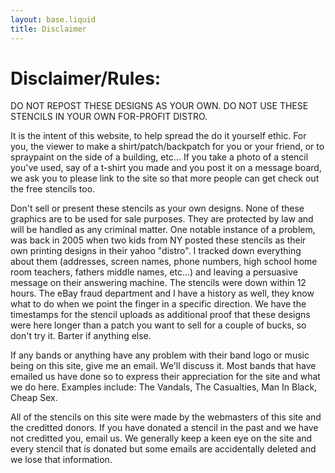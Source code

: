 ```yaml
---
layout: base.liquid
title: Disclaimer
---
```


# Disclaimer/Rules:

DO NOT REPOST THESE DESIGNS AS YOUR OWN. DO NOT USE THESE STENCILS IN YOUR OWN FOR-PROFIT DISTRO.

It is the intent of this website, to help spread the do it yourself ethic. For you, the viewer to make a shirt/patch/backpatch for you or your friend, or to spraypaint on the side of a building, etc... If you take a photo of a stencil you've used, say of a t-shirt you made and you post it on a message board, we ask you to please link to the site so that more people can get check out the free stencils too.

Don't sell or present these stencils as your own designs. None of these graphics are to be used for sale purposes. They are protected by law and will be handled as any criminal matter. One notable instance of a problem, was back in 2005 when two kids from NY posted these stencils as their own printing designs in their yahoo "distro". I tracked down everything about them (addresses, screen names, phone numbers, high school home room teachers, fathers middle names, etc...) and leaving a persuasive message on their answering machine. The stencils were down within 12 hours. The eBay fraud department and I have a history as well, they know what to do when we point the finger in a specific direction. We have the timestamps for the stencil uploads as additional proof that these designs were here longer than a patch you want to sell for a couple of bucks, so don't try it. Barter if anything else.

If any bands or anything have any problem with their band logo or music being on this site, give me an email. We'll discuss it. Most bands that have emailed us have done so to express their appreciation for the site and what we do here. Examples include: The Vandals, The Casualties, Man In Black, Cheap Sex.

All of the stencils on this site were made by the webmasters of this site and the creditted donors. If you have donated a stencil in the past and we have not creditted you, email us. We generally keep a keen eye on the site and every stencil that is donated but some emails are accidentally deleted and we lose that information.

